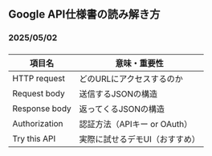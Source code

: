 ## Google API仕様書の読み解き方
### 2025/05/02
### 


| 項目名           | 意味・重要性               |
| ------------- | -------------------- |
| HTTP request  | どのURLにアクセスするのか       |
| Request body  | 送信するJSONの構造          |
| Response body | 返ってくるJSONの構造         |
| Authorization | 認証方法（APIキー or OAuth） |
| Try this API  | 実際に試せるデモUI（おすすめ）     |
